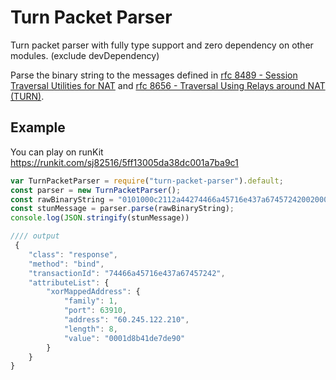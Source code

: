 # Turn Packet Parser  
Turn packet parser with fully type support and zero dependency on other modules. (exclude devDependency)   

Parse the binary string to the messages defined in [rfc 8489 - Session Traversal Utilities for NAT](https://tools.ietf.org/html/rfc8489) and [rfc 8656 - Traversal Using Relays around NAT (TURN)](https://tools.ietf.org/html/rfc8656).  

## Example
You can play on runKit https://runkit.com/sj82516/5ff13005da38dc001a7ba9c1  

```js
var TurnPacketParser = require("turn-packet-parser").default;
const parser = new TurnPacketParser();
const rawBinaryString = "0101000c2112a44274466a45716e437a67457242002000080001d8b41de7de90";
const stunMessage = parser.parse(rawBinaryString);
console.log(JSON.stringify(stunMessage))

//// output
 {
    "class": "response",
    "method": "bind",
    "transactionId": "74466a45716e437a67457242",
    "attributeList": {
        "xorMappedAddress": {
            "family": 1,
            "port": 63910,
            "address": "60.245.122.210",
            "length": 8,
            "value": "0001d8b41de7de90"
        }
    }
}
```